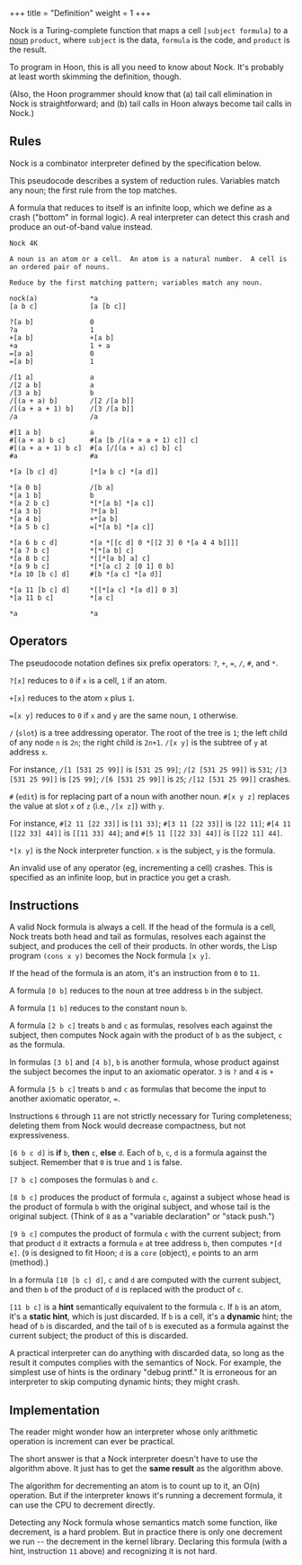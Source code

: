 +++
title = "Definition"
weight = 1
+++

Nock is a Turing-complete function that maps a cell `[subject formula]` to a [noun](/glossary/noun/) `product`, where `subject` is the data, `formula` is the code, and `product` is the result.

To program in Hoon, this is all you need to know about Nock. It's probably at least worth skimming the definition, though.

(Also, the Hoon programmer should know that (a) tail call elimination in Nock is straightforward; and (b) tail calls in Hoon always become tail calls in Nock.)

## Rules

Nock is a combinator interpreter defined by the specification below.

This pseudocode describes a system of reduction rules.  Variables match any noun; the first rule from the top matches.

A formula that reduces to itself is an infinite loop, which we define as a crash ("bottom" in formal logic).  A real interpreter can detect this crash and produce an out-of-band value instead.

```
Nock 4K

A noun is an atom or a cell.  An atom is a natural number.  A cell is an ordered pair of nouns.

Reduce by the first matching pattern; variables match any noun.

nock(a)             *a
[a b c]             [a [b c]]

?[a b]              0
?a                  1
+[a b]              +[a b]
+a                  1 + a
=[a a]              0
=[a b]              1

/[1 a]              a
/[2 a b]            a
/[3 a b]            b
/[(a + a) b]        /[2 /[a b]]
/[(a + a + 1) b]    /[3 /[a b]]
/a                  /a

#[1 a b]            a
#[(a + a) b c]      #[a [b /[(a + a + 1) c]] c]
#[(a + a + 1) b c]  #[a [/[(a + a) c] b] c]
#a                  #a

*[a [b c] d]        [*[a b c] *[a d]]

*[a 0 b]            /[b a]
*[a 1 b]            b
*[a 2 b c]          *[*[a b] *[a c]]
*[a 3 b]            ?*[a b]
*[a 4 b]            +*[a b]
*[a 5 b c]          =[*[a b] *[a c]]

*[a 6 b c d]        *[a *[[c d] 0 *[[2 3] 0 *[a 4 4 b]]]]
*[a 7 b c]          *[*[a b] c]
*[a 8 b c]          *[[*[a b] a] c]
*[a 9 b c]          *[*[a c] 2 [0 1] 0 b]
*[a 10 [b c] d]     #[b *[a c] *[a d]]

*[a 11 [b c] d]     *[[*[a c] *[a d]] 0 3]
*[a 11 b c]         *[a c]

*a                  *a
```

## Operators

The pseudocode notation defines six prefix operators: `?`, `+`, `=`, `/`, `#`, and `*`.

`?[x]` reduces to `0` if `x` is a cell, `1` if an atom.

`+[x]` reduces to the atom `x` plus `1`.

`=[x y]` reduces to `0` if `x` and `y` are the same noun, `1` otherwise.

`/` (`slot`) is a tree addressing operator.  The root of the tree is `1`; the left child of any node `n` is `2n`; the right child is `2n+1`.  `/[x y]` is the subtree of `y` at address `x`.

For instance, `/[1 [531 25 99]]` is `[531 25 99]`; `/[2 [531 25 99]]` is `531`; `/[3 [531 25 99]]` is `[25 99]`; `/[6 [531 25 99]]` is `25`; `/[12 [531 25 99]]` crashes.

`#` (`edit`) is for replacing part of a noun with another noun. `#[x y z]` replaces the value at slot `x` of `z` (i.e., `/[x z]`) with `y`.

For instance, `#[2 11 [22 33]]` is `[11 33]`; `#[3 11 [22 33]]` is `[22 11]`; `#[4 11 [[22 33] 44]]` is `[[11 33] 44]`; and `#[5 11 [[22 33] 44]]` is `[[22 11] 44]`.

`*[x y]` is the Nock interpreter function.  `x` is the subject, `y` is the formula.

An invalid use of any operator (eg, incrementing a cell) crashes. This is specified as an infinite loop, but in practice you get a crash.

## Instructions

A valid Nock formula is always a cell. If the head of the formula is a cell, Nock treats both head and tail as formulas, resolves each against the subject, and produces the cell of their products.  In other words, the Lisp program `(cons x y)` becomes the Nock formula `[x y]`.

If the head of the formula is an atom, it's an instruction from `0` to `11`.

A formula `[0 b]` reduces to the noun at tree address `b` in the subject.

A formula `[1 b]` reduces to the constant noun `b`.

A formula `[2 b c]` treats `b` and `c` as formulas, resolves each against the subject, then computes Nock again with the product of `b` as the subject, `c` as the formula.

In formulas `[3 b]` and `[4 b]`, `b` is another formula, whose product against the subject becomes the input to an axiomatic operator. `3` is `?` and `4` is `+`

A formula `[5 b c]` treats `b` and `c` as formulas that become the input to another axiomatic operator, `=`.

Instructions `6` through `11` are not strictly necessary for Turing completeness; deleting them from Nock would decrease compactness, but not expressiveness.

`[6 b c d]` is **if** `b`, **then** `c`, **else** `d`.  Each of `b`, `c`, `d` is a formula against the subject.  Remember that `0` is true and `1` is false.

`[7 b c]` composes the formulas `b` and `c`.

`[8 b c]` produces the product of formula `c`, against a subject whose head is the product of formula `b` with the original subject, and whose tail is the original subject.  (Think of `8` as a "variable declaration" or "stack push.")

`[9 b c]` computes the product of formula `c` with the current subject; from that product `d` it extracts a formula `e` at tree address `b`, then computes `*[d e]`.  (`9` is designed to fit Hoon; `d` is a `core` (object), `e` points to an arm (method).)

In a formula `[10 [b c] d]`, `c` and `d` are computed with the current subject, and then `b` of the product of `d` is replaced with the product of `c`.

`[11 b c]` is a **hint** semantically equivalent to the formula `c`.  If `b` is an atom, it's a **static hint**, which is just discarded.  If `b` is a cell, it's a **dynamic** hint; the head of `b` is discarded, and the tail of `b` is executed as a formula against the current subject; the product of this is discarded.

A practical interpreter can do anything with discarded data, so long as the result it computes complies with the semantics of Nock.  For example, the simplest use of hints is the ordinary "debug printf."  It is erroneous for an interpreter to skip computing dynamic hints; they might crash.

## Implementation

The reader might wonder how an interpreter whose only arithmetic operation is increment can ever be practical.

The short answer is that a Nock interpreter doesn't have to use the algorithm above.  It just has to get the **same result** as the algorithm above.

The algorithm for decrementing an atom is to count up to it, an O(n) operation.  But if the interpreter knows it's running a decrement formula, it can use the CPU to decrement directly.

Detecting any Nock formula whose semantics match some function, like decrement, is a hard problem.  But in practice there is only one decrement we run -- the decrement in the kernel library. Declaring this formula (with a hint, instruction `11` above) and recognizing it is not hard.
